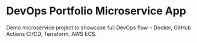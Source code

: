 # DevOps Portfolio Microservice App

Demo microservice project to showcase full DevOps flow – Docker, GitHub Actions CI/CD, Terraform, AWS ECS.